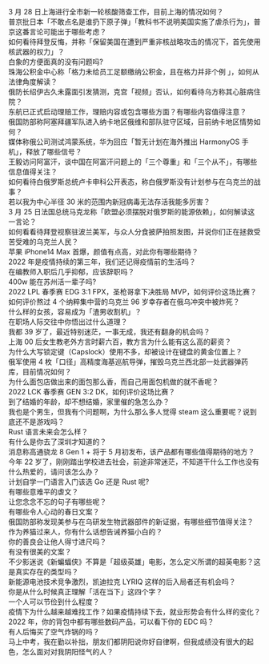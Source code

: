 3 月 28 日上海进行全市新一轮核酸筛查工作，目前上海的情况如何？  
普京批日本「不敢点名是谁扔下原子弹」「教科书不说明美国实施了虐杀行为」，普京这番言论可能出于哪些考虑？  
如何看待拜登反悔，并称「保留美国在遭到严重非核战略攻击的情况下，首先使用核武器的权力」？  
白象的方便面真的没有问题吗?  
珠海公积金中心称「格力未给员工足额缴纳公积金，且在格力并非个例 」，如何从法律角度解读？  
俄防长绍伊古久未露面引发猜测，克宫「视频」否认，如何看待乌方称其心脏病住院？  
东航已正式启动理赔工作，理赔内容或包含哪些方面？有哪些内容值得注意？  
俄国防部称阿塞拜疆军队进入纳卡地区俄维和部队驻守区域，目前纳卡地区情势如何？  
媒体称俄公司测试鸿蒙系统，华为回应「暂无计划在海外推出 HarmonyOS 手机」，释放了哪些信号？  
王毅访问阿富汗，谈中国在阿富汗问题上的「三个尊重」和「三个从不」，有哪些信息值得关注？  
如何看待白俄罗斯总统卢卡申科公开表态，称白俄罗斯没有计划参与在乌克兰的战事？  
若以我为中心半径 30 米的范围内新冠病毒无法存活我能多厉害？  
3 月 25 日法国总统马克龙称「欧盟必须摆脱对俄罗斯的能源依赖」，如何解读这一言论？  
如何看看待拜登视察驻波兰美军，与众人分食披萨拍照发图，并说你们正在拯救受苦受难的乌克兰人民？  
苹果 iPhone14 Max 首爆，颜值有点高，对此你有哪些期待？  
2022 年是疫情持续的第三年，我们还记得疫情前的生活吗？  
在编教师入职后几乎抑郁，应该辞职吗？  
400w 能在苏州活一辈子吗?  
2022 LPL 春季赛 EDG 3:1 FPX，圣枪哥拿下决胜局 MVP，如何评价这场比赛？  
如何评价熬过 4 个纳粹集中营的乌克兰 96 岁幸存者在俄乌冲突中被炸死？  
什么样的女孩，容易成为「渣男收割机」？  
在职场人际交往中你悟出过什么道理？  
我都 39 岁了，最近特别迷茫，一事无成，我还有翻身的机会吗？  
上海 00 后女生教老外方言时薪六百，教方言为什么能有这么高的薪资？  
为什么大写锁定键（Capslock）使用不多，却被设计在键盘的黄金位置上？  
俄军使用 4 枚「口径」高精度海基巡航导弹，摧毁乌克兰西北部一处武器弹药库，目前情况如何？  
为什么面包店做出来的面包那么香，而自己用面包机做的就不香呢？  
2022 LCK 春季赛 GEN 3:2 DK，如何评价这场比赛？  
到了结婚的年龄，却不想结婚，家里催的急怎么办？  
我也是个男生，但我有个问题啊，为什么那么多人觉得 steam 这么重要呢？说到底还不是游戏吗？  
Rust 语言未来会怎么样？  
有什么是你去了深圳才知道的？  
消息称高通骁龙 8 Gen 1 + 将于 5 月初发布，该产品都有哪些值得期待的地方？  
今年 22 岁了，刚刚踏出学校进去社会，前途非常迷茫，不知道干什么工作也没有什么热爱的，请问该怎么办？  
计划自学一门语言入门该选 Go 还是 Rust 呢?  
有哪些意难平的虐文？  
让您念念不忘的句子有哪些呢？  
有哪些令人心动的春日文案？  
俄国防部称发现美参与在乌研发生物武器部件的新证据，有哪些细节值得关注？  
作为养猫过来人，你有什么话想告诫养猫小白的？  
你的善良会让他人得寸进尺吗？  
有没有很美的文案？  
不少影迷说《新蝙蝠侠》不算是「超级英雄」电影，怎么定义所谓的超英电影？这是真实存在的类型吗？  
新能源电池技术竞争激烈，凯迪拉克 LYRIQ 这样的后入局者还有机会吗？  
你是从什么时候真正理解「活在当下」这四个字？  
一个人可以节俭到什么程度？  
疫情下为什么越来越难找工作？如果疫情持续下去，就业形势会有什么样的变化？  
2022 年，你的背包中都有哪些数码产品，可以看下你的 EDC 吗？  
有人后悔买了空气炸锅的吗？  
马上中考，我在勤以补拙，朋友们都阴阳说你好自律啊，但我成绩没有很大的起色，怎么面对对我阴阳怪气的人？  
